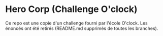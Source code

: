 # Hero Corp (Challenge O'clock)
Ce repo est une copie d'un challenge fourni par l'école O'clock.
Les énoncés ont été retirés (README.md supprimés de toutes les branches).

